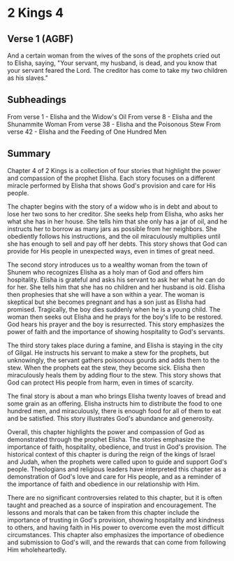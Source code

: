 # 2 Kings 4

## Verse 1 (AGBF)

And a certain woman from the wives of the sons of the prophets cried out to Elisha, saying, "Your servant, my husband, is dead, and you know that your servant feared the Lord. The creditor has come to take my two children as his slaves."

## Subheadings

From verse 1 - Elisha and the Widow's Oil
From verse 8 - Elisha and the Shunammite Woman
From verse 38 - Elisha and the Poisonous Stew
From verse 42 - Elisha and the Feeding of One Hundred Men

## Summary

Chapter 4 of 2 Kings is a collection of four stories that highlight the power and compassion of the prophet Elisha. Each story focuses on a different miracle performed by Elisha that shows God's provision and care for His people.

The chapter begins with the story of a widow who is in debt and about to lose her two sons to her creditor. She seeks help from Elisha, who asks her what she has in her house. She tells him that she only has a jar of oil, and he instructs her to borrow as many jars as possible from her neighbors. She obediently follows his instructions, and the oil miraculously multiplies until she has enough to sell and pay off her debts. This story shows that God can provide for His people in unexpected ways, even in times of great need.

The second story introduces us to a wealthy woman from the town of Shunem who recognizes Elisha as a holy man of God and offers him hospitality. Elisha is grateful and asks his servant to ask her what he can do for her. She tells him that she has no children and her husband is old. Elisha then prophesies that she will have a son within a year. The woman is skeptical but she becomes pregnant and has a son just as Elisha had promised. Tragically, the boy dies suddenly when he is a young child. The woman then seeks out Elisha and he prays for the boy's life to be restored. God hears his prayer and the boy is resurrected. This story emphasizes the power of faith and the importance of showing hospitality to God's servants.

The third story takes place during a famine, and Elisha is staying in the city of Gilgal. He instructs his servant to make a stew for the prophets, but unknowingly, the servant gathers poisonous gourds and adds them to the stew. When the prophets eat the stew, they become sick. Elisha then miraculously heals them by adding flour to the stew. This story shows that God can protect His people from harm, even in times of scarcity.

The final story is about a man who brings Elisha twenty loaves of bread and some grain as an offering. Elisha instructs him to distribute the food to one hundred men, and miraculously, there is enough food for all of them to eat and be satisfied. This story illustrates God's abundance and generosity.

Overall, this chapter highlights the power and compassion of God as demonstrated through the prophet Elisha. The stories emphasize the importance of faith, hospitality, obedience, and trust in God's provision. The historical context of this chapter is during the reign of the kings of Israel and Judah, when the prophets were called upon to guide and support God's people. Theologians and religious leaders have interpreted this chapter as a demonstration of God's love and care for His people, and as a reminder of the importance of faith and obedience in our relationship with Him.

There are no significant controversies related to this chapter, but it is often taught and preached as a source of inspiration and encouragement. The lessons and morals that can be taken from this chapter include the importance of trusting in God's provision, showing hospitality and kindness to others, and having faith in His power to overcome even the most difficult circumstances. This chapter also emphasizes the importance of obedience and submission to God's will, and the rewards that can come from following Him wholeheartedly.